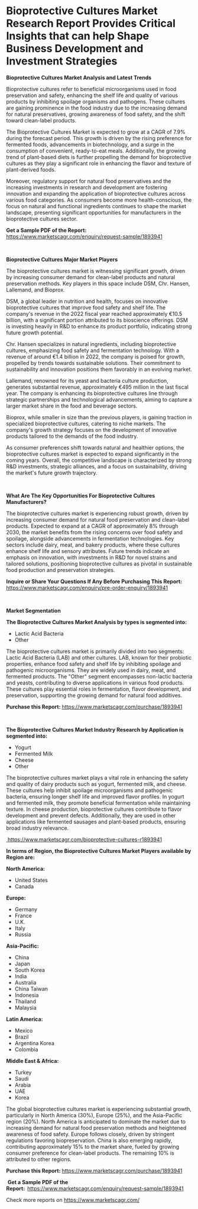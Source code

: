 <p><h1>Bioprotective Cultures Market Research Report Provides Critical Insights that can help Shape Business Development and Investment Strategies</h1></p><p><strong>Bioprotective Cultures Market Analysis and Latest Trends</strong></p>
<p><p>Bioprotective cultures refer to beneficial microorganisms used in food preservation and safety, enhancing the shelf life and quality of various products by inhibiting spoilage organisms and pathogens. These cultures are gaining prominence in the food industry due to the increasing demand for natural preservatives, growing awareness of food safety, and the shift toward clean-label products.</p><p>The Bioprotective Cultures Market is expected to grow at a CAGR of 7.9% during the forecast period. This growth is driven by the rising preference for fermented foods, advancements in biotechnology, and a surge in the consumption of convenient, ready-to-eat meals. Additionally, the growing trend of plant-based diets is further propelling the demand for bioprotective cultures as they play a significant role in enhancing the flavor and texture of plant-derived foods.</p><p>Moreover, regulatory support for natural food preservatives and the increasing investments in research and development are fostering innovation and expanding the application of bioprotective cultures across various food categories. As consumers become more health-conscious, the focus on natural and functional ingredients continues to shape the market landscape, presenting significant opportunities for manufacturers in the bioprotective cultures sector.</p></p>
<p><strong>Get a Sample PDF of the Report:&nbsp;</strong> <a href="https://www.marketscagr.com/enquiry/request-sample/1893941?utm_campaign=2660&utm_medium=2&utm_source=Github&utm_content=ia&utm_term=02042025&utm_id=bioprotective-cultures">https://www.marketscagr.com/enquiry/request-sample/1893941</a></p>
<p>&nbsp;</p>
<p><strong>Bioprotective Cultures Major Market Players</strong></p>
<p><p>The bioprotective cultures market is witnessing significant growth, driven by increasing consumer demand for clean-label products and natural preservation methods. Key players in this space include DSM, Chr. Hansen, Lallemand, and Bioprox.</p><p>DSM, a global leader in nutrition and health, focuses on innovative bioprotective cultures that improve food safety and shelf life. The company's revenue in the 2022 fiscal year reached approximately €10.5 billion, with a significant portion attributed to its bioscience offerings. DSM is investing heavily in R&D to enhance its product portfolio, indicating strong future growth potential.</p><p>Chr. Hansen specializes in natural ingredients, including bioprotective cultures, emphasizing food safety and fermentation technology. With a revenue of around €1.4 billion in 2022, the company is poised for growth, propelled by trends towards sustainable solutions. Their commitment to sustainability and innovation positions them favorably in an evolving market.</p><p>Lallemand, renowned for its yeast and bacteria culture production, generates substantial revenue, approximately €495 million in the last fiscal year. The company is enhancing its bioprotective cultures line through strategic partnerships and technological advancements, aiming to capture a larger market share in the food and beverage sectors.</p><p>Bioprox, while smaller in size than the previous players, is gaining traction in specialized bioprotective cultures, catering to niche markets. The company's growth strategy focuses on the development of innovative products tailored to the demands of the food industry.</p><p>As consumer preferences shift towards natural and healthier options, the bioprotective cultures market is expected to expand significantly in the coming years. Overall, the competitive landscape is characterized by strong R&D investments, strategic alliances, and a focus on sustainability, driving the market's future growth trajectory.</p></p>
<p>&nbsp;</p>
<p><strong>What Are The Key Opportunities For Bioprotective Cultures Manufacturers?</strong></p>
<p><p>The bioprotective cultures market is experiencing robust growth, driven by increasing consumer demand for natural food preservation and clean-label products. Expected to expand at a CAGR of approximately 8% through 2030, the market benefits from the rising concerns over food safety and spoilage, alongside advancements in fermentation technologies. Key sectors include dairy, meat, and bakery products, where these cultures enhance shelf life and sensory attributes. Future trends indicate an emphasis on innovation, with investments in R&D for novel strains and tailored solutions, positioning bioprotective cultures as pivotal in sustainable food production and preservation strategies.</p></p>
<p><strong>Inquire or Share Your Questions If Any Before Purchasing This Report:</strong> <a href="https://www.marketscagr.com/enquiry/pre-order-enquiry/1893941?utm_campaign=2660&utm_medium=2&utm_source=Github&utm_content=ia&utm_term=02042025&utm_id=bioprotective-cultures">https://www.marketscagr.com/enquiry/pre-order-enquiry/1893941</a></p>
<p>&nbsp;</p>
<p><strong>Market Segmentation</strong></p>
<p><strong>The Bioprotective Cultures Market Analysis by types is segmented into:</strong></p>
<p><ul><li>Lactic Acid Bacteria</li><li>Other</li></ul></p>
<p><p>The bioprotective cultures market is primarily divided into two segments: Lactic Acid Bacteria (LAB) and other cultures. LAB, known for their probiotic properties, enhance food safety and shelf life by inhibiting spoilage and pathogenic microorganisms. They are widely used in dairy, meat, and fermented products. The "Other" segment encompasses non-lactic bacteria and yeasts, contributing to diverse applications in various food products. These cultures play essential roles in fermentation, flavor development, and preservation, supporting the growing demand for natural food additives.</p></p>
<p><strong>Purchase this Report:&nbsp;</strong><a href="https://www.marketscagr.com/purchase/1893941?utm_campaign=2660&utm_medium=2&utm_source=Github&utm_content=ia&utm_term=02042025&utm_id=bioprotective-cultures">https://www.marketscagr.com/purchase/1893941</a></p>
<p>&nbsp;</p>
<p><strong>The Bioprotective Cultures Market Industry Research by Application is segmented into:</strong></p>
<p><ul><li>Yogurt</li><li>Fermented Milk</li><li>Cheese</li><li>Other</li></ul></p>
<p><p>The bioprotective cultures market plays a vital role in enhancing the safety and quality of dairy products such as yogurt, fermented milk, and cheese. These cultures help inhibit spoilage microorganisms and pathogenic bacteria, ensuring longer shelf life and improved flavor profiles. In yogurt and fermented milk, they promote beneficial fermentation while maintaining texture. In cheese production, bioprotective cultures contribute to flavor development and prevent defects. Additionally, they are used in other applications like fermented sausages and plant-based products, ensuring broad industry relevance.</p></p>
<p><a href="https://www.marketscagr.com/bioprotective-cultures-r1893941?utm_campaign=2660&utm_medium=2&utm_source=Github&utm_content=ia&utm_term=02042025&utm_id=bioprotective-cultures">&nbsp;https://www.marketscagr.com/bioprotective-cultures-r1893941</a></p>
<p><strong>In terms of Region, the Bioprotective Cultures Market Players available by Region are:</strong></p>
<p>
    <p> <strong> North America: </strong>
        <ul>
            <li>United States</li>
            <li>Canada</li>
        </ul>
        </p> 
    <p> <strong> Europe: </strong>
        <ul>
            <li>Germany</li>
            <li>France</li>
            <li>U.K.</li>
            <li>Italy</li>
            <li>Russia</li>
        </ul>
        </p> 
    <p> <strong> Asia-Pacific: </strong>
        <ul>
            <li>China</li>
            <li>Japan</li>
            <li>South Korea</li>
            <li>India</li>
            <li>Australia</li>
            <li>China Taiwan</li>
            <li>Indonesia</li>
            <li>Thailand</li>
            <li>Malaysia</li>
        </ul>
        </p> 
    <p> <strong> Latin America: </strong>
        <ul>
            <li>Mexico</li>
            <li>Brazil</li>
            <li>Argentina Korea</li>
            <li>Colombia</li>
        </ul>
        </p> 
    <p> <strong> Middle East & Africa: </strong>
        <ul>
            <li>Turkey</li>
            <li>Saudi</li>
            <li>Arabia</li>
            <li>UAE</li>
            <li>Korea</li>
        </ul>
    </p>
    </p>
<p><p>The global bioprotective cultures market is experiencing substantial growth, particularly in North America (30%), Europe (25%), and the Asia-Pacific region (20%). North America is anticipated to dominate the market due to increasing demand for natural food preservation methods and heightened awareness of food safety. Europe follows closely, driven by stringent regulations favoring biopreservation. China is also emerging rapidly, contributing approximately 15% to the market share, fueled by growing consumer preference for clean-label products. The remaining 10% is attributed to other regions.</p></p>
<p><strong>Purchase this Report: </strong><a href="https://www.marketscagr.com/purchase/1893941?utm_campaign=2660&utm_medium=2&utm_source=Github&utm_content=ia&utm_term=02042025&utm_id=bioprotective-cultures">https://www.marketscagr.com/purchase/1893941</a></p>
<p>&nbsp;<strong>Get a Sample PDF of the Report:&nbsp;&nbsp;</strong><a href="https://www.marketscagr.com/enquiry/request-sample/1893941?utm_campaign=2660&utm_medium=2&utm_source=Github&utm_content=ia&utm_term=02042025&utm_id=bioprotective-cultures">https://www.marketscagr.com/enquiry/request-sample/1893941</a></p>
<p><strong></strong></p>
<p>Check more reports on <a href="https://www.marketscagr.com/?utm_campaign=2660&utm_medium=2&utm_source=Github&utm_content=ia&utm_term=02042025&utm_id=bioprotective-cultures">https://www.marketscagr.com/</a></p>